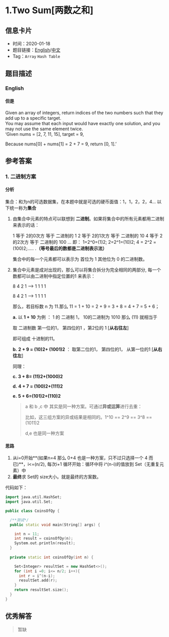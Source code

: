 # 1.Two Sum[两数之和]

## 信息卡片

* 时间：2020-01-18
* 题目链接：[English](https://leetcode.com/problems/two-sum/)/[中文](https://leetcode-cn.com/problems/two-sum/)
* Tag：`Array` `Hash Table`  
## 题目描述
### English
#### 但是 
Given an array of integers, return indices of the two numbers such that they add up to a specific target.   
You may assume that each input would have exactly one solution, and you may not use the same element twice.    
‘Given nums = [2, 7, 11, 15], target = 9,

Because nums[0] + nums[1] = 2 + 7 = 9,
return [0, 1].’



## 参考答案

### 1. 二进制方案

#### 分析

集合：和为n的可选数据集，在本题中就是可选的硬币面值：1，1，2，2，4… 以下统一称为**集合**

1. 由集合中元素的特点可以联想到 **二进制**。如果将集合中的所有元素都用二进制来表示的话：

   1 等于 2的0次方 等于 二进制的 1 
   2 等于 2的1次方 等于 二进制的 10
   4 等于 2的2次方 等于 二进制的 100
   ...
   即：
   1=2^0=(1)2; 2=2^1=(10)2; 4 = 2^2 = (100)2;..... .**（等号最后的数都是二进制表示法）**

   集合中的每一个元素都可以表示为 首位为 1 其他位为 0 的二进制数。

2. 集合中元素是成对出现的，那么可以将集合拆分为完全相同的两部分, 每一个数都可以由二进制中指定位置的1 来表示：

   8 4 2 1             —>     1 1 1 1

   8 4 2 1             —>     1 1 1 1

   那么，若目标数 n 为 11.那么  11 = 1 + 10 = 2 + 9 = 3 + 8 = 4 + 7 = 5 + 6；

   **a.** 以 **1 + 10** 为例 ： 1 的 二进制  1，  10的二进制为  1010     那么 (11) 就相当于 

   取 二进制数 第一位的1， 第四位的1 ，第2位的 1 [**从右往左**]

    即可组成 十进制的11。

   **b.** **2 + 9 = (10)2+ (1001)2** ： 取第二位的1， 第四位的1， 从第一位的1 [**从右往左**]

   同理：

   **c.** **3 + 8= (11)2+(1000)2**

   **d.** **4 + 7 = (100)2+(111)2**

   **e.** **5 + 6=(101)2+(110)2**

   > a 和 b ,c 中 其实是同一种方案。可通过**异或运算**进行去重：
   >
   > 比如，这三组方案的异或结果是相同的。1^10 == 2^9 == 3^8 == (1011)2
   >
   > d,e 也是同一种方案

#### 思路

1. 从i=0开始**(如果n=4 那么 0+4 也是一种方案，只不过只选择一个 4 而已)**，i<=(n/2), 每次i+1  循环开始：循环中将 i^(n-i)的值放到 Set（无重复元素）中
2. **最终**求 Set的 size大小。就是最终的方案数。

代码如下：

```c++
import java.util.HashSet;
import java.util.Set;

public class CoinsOfQy {

  /**测试*/
  public static void main(String[] args) {

    int n = 11;
    int result = coinsOfQy(n);
    System.out.println(result);
  }
  
  private static int coinsOfQy(int n) {

    Set<Integer> resultSet = new HashSet<>();
    for (int i =0; i<= n/2; i++){
      int r = i^(n-i);
      resultSet.add(r);
    }
    return resultSet.size();
  }
}

```


## 优秀解答

>暂缺
